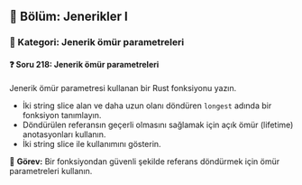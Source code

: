 ## 📘 Bölüm: Jenerikler I  
### 🔹 Kategori: Jenerik ömür parametreleri  
#### ❓ Soru 218: Jenerik ömür parametreleri

Jenerik ömür parametresi kullanan bir Rust fonksiyonu yazın.

- İki string slice alan ve daha uzun olanı döndüren `longest` adında bir fonksiyon tanımlayın.
- Döndürülen referansın geçerli olmasını sağlamak için açık ömür (lifetime) anotasyonları kullanın.
- İki string slice ile kullanımını gösterin.

🔧 **Görev:** Bir fonksiyondan güvenli şekilde referans döndürmek için ömür parametreleri kullanın.

